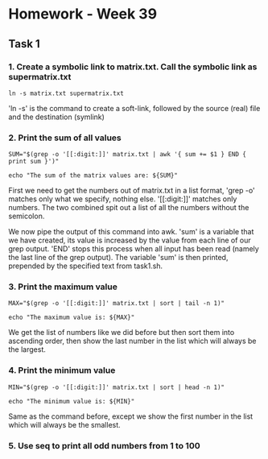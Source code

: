 # Homework - Week 39

## Task 1

### 1. Create a symbolic link to matrix.txt. Call the symbolic link as supermatrix.txt

`ln -s matrix.txt supermatrix.txt`

'ln -s' is the command to create a soft-link, followed by the source (real) file and the destination (symlink)

### 2. Print the sum of all values

`SUM="$(grep -o '[[:digit:]]' matrix.txt | awk '{ sum += $1 } END { print sum }')"`

`echo "The sum of the matrix values are: ${SUM}"`


First we need to get the numbers out of matrix.txt in a list format, 'grep -o' matches only what we specify, nothing else. '[[:digit:]]' matches only numbers. The two combined spit out a list of all the numbers without the semicolon.

We now pipe the output of this command into awk. 'sum' is a variable that we have created, its value is increased by the value from each line of our grep output. 'END' stops this process when all input has been read (namely the last line of the grep output). The variable 'sum' is then printed, prepended by the specified text from task1.sh.

### 3. Print the maximum value

`MAX="$(grep -o '[[:digit:]]' matrix.txt | sort | tail -n 1)"`

`echo "The maximum value is: ${MAX}"`

We get the list of numbers like we did before but then sort them into ascending order, then show the last number in the list which will always be the largest.

### 4. Print the minimum value

`MIN="$(grep -o '[[:digit:]]' matrix.txt | sort | head -n 1)"`

`echo "The minimum value is: ${MIN}"`

Same as the command before, except we show the first number in the list which will always be the smallest.

### 5. Use seq to print all odd numbers from 1 to 100


